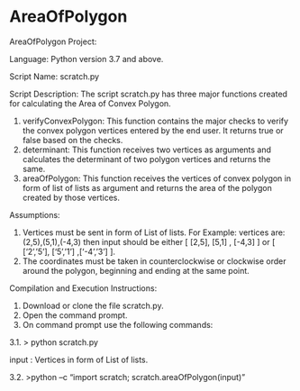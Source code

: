 # AreaOfPolygon
AreaOfPolygon
Project:

Language: Python version 3.7 and above.

Script Name: scratch.py

Script Description: 
The script scratch.py has three major functions created for calculating the Area of Convex Polygon.
1.	 verifyConvexPolygon: This function contains the major checks to verify the convex polygon vertices entered by the end user. It returns true or false based on the checks.
2.	determinant: This function receives two vertices as arguments and calculates the determinant of two polygon vertices and returns the same.
3.	areaOfPolygon: This function receives the vertices of convex polygon in form of list of lists as argument and returns the area of the polygon created by those vertices. 

Assumptions:
1.	Vertices must be sent in form of List of lists. For Example: vertices are: (2,5),(5,1),(-4,3) then input should be either [ [2,5],  [5,1] , [-4,3] ] or [ [‘2’,’5’], [‘5’,’1’] ,[‘-4’,’3’] ].
2.	 The coordinates must be taken in counterclockwise or clockwise order around the polygon, beginning and ending at the same point.


Compilation and Execution Instructions:

1.	Download or clone the file scratch.py.
2.	Open the command prompt.
3.	On command prompt use the following commands:

3.1.	  > python scratch.py

input : Vertices in form of List of lists.

3.2.	  >python –c “import scratch; scratch.areaOfPolygon(input)”
